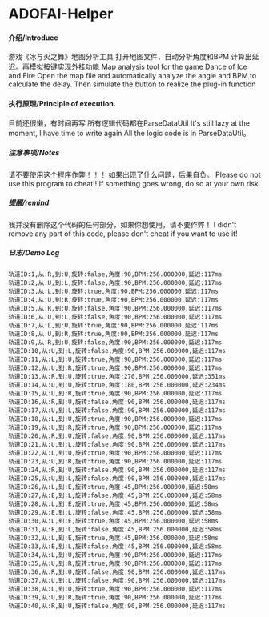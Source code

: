 # ADOFAI-Helper

#### 介绍/Introduce
游戏《冰与火之舞》地图分析工具
打开地图文件，自动分析角度和BPM 计算出延迟。再模拟按键实现外挂功能
Map analysis tool for the game Dance of Ice and Fire
Open the map file and automatically analyze the angle and BPM to calculate the delay. Then simulate the button to realize the plug-in function

#### 执行原理/Principle of execution.
目前还很懒，有时间再写
所有逻辑代码都在ParseDataUtil
It's still lazy at the moment, I have time to write again
All the logic code is in ParseDataUtil。

##### 注意事项/Notes
请不要使用这个程序作弊！！！
如果出现了什么问题，后果自负。
Please do not use this program to cheat!!
If something goes wrong, do so at your own risk.

##### 提醒/remind
我并没有删除这个代码的任何部分，如果你想使用，请不要作弊！
I didn't remove any part of this code, please don't cheat if you want to use it!

##### 日志/Demo Log
```
轨道ID:1,从:R,到:U,旋转:false,角度:90,BPM:256.000000,延迟:117ms
轨道ID:2,从:U,到:L,旋转:false,角度:90,BPM:256.000000,延迟:117ms
轨道ID:3,从:L,到:U,旋转:true,角度:90,BPM:256.000000,延迟:117ms
轨道ID:4,从:U,到:R,旋转:true,角度:90,BPM:256.000000,延迟:117ms
轨道ID:5,从:R,到:U,旋转:false,角度:90,BPM:256.000000,延迟:117ms
轨道ID:6,从:U,到:L,旋转:false,角度:90,BPM:256.000000,延迟:117ms
轨道ID:7,从:L,到:U,旋转:true,角度:90,BPM:256.000000,延迟:117ms
轨道ID:8,从:U,到:R,旋转:true,角度:90,BPM:256.000000,延迟:117ms
轨道ID:9,从:R,到:U,旋转:false,角度:90,BPM:256.000000,延迟:117ms
轨道ID:10,从:U,到:L,旋转:false,角度:90,BPM:256.000000,延迟:117ms
轨道ID:11,从:L,到:U,旋转:true,角度:90,BPM:256.000000,延迟:117ms
轨道ID:12,从:U,到:R,旋转:true,角度:90,BPM:256.000000,延迟:117ms
轨道ID:13,从:R,到:U,旋转:true,角度:270,BPM:256.000000,延迟:351ms
轨道ID:14,从:U,到:U,旋转:true,角度:180,BPM:256.000000,延迟:234ms
轨道ID:15,从:U,到:R,旋转:true,角度:90,BPM:256.000000,延迟:117ms
轨道ID:16,从:R,到:U,旋转:false,角度:90,BPM:256.000000,延迟:117ms
轨道ID:17,从:U,到:L,旋转:false,角度:90,BPM:256.000000,延迟:117ms
轨道ID:18,从:L,到:U,旋转:true,角度:90,BPM:256.000000,延迟:117ms
轨道ID:19,从:U,到:R,旋转:true,角度:90,BPM:256.000000,延迟:117ms
轨道ID:20,从:R,到:U,旋转:false,角度:90,BPM:256.000000,延迟:117ms
轨道ID:21,从:U,到:L,旋转:false,角度:90,BPM:256.000000,延迟:117ms
轨道ID:22,从:L,到:U,旋转:true,角度:90,BPM:256.000000,延迟:117ms
轨道ID:23,从:U,到:R,旋转:true,角度:90,BPM:256.000000,延迟:117ms
轨道ID:24,从:R,到:U,旋转:false,角度:90,BPM:256.000000,延迟:117ms
轨道ID:25,从:U,到:L,旋转:false,角度:90,BPM:256.000000,延迟:117ms
轨道ID:26,从:L,到:E,旋转:true,角度:45,BPM:256.000000,延迟:58ms
轨道ID:27,从:E,到:L,旋转:false,角度:45,BPM:256.000000,延迟:58ms
轨道ID:28,从:L,到:E,旋转:true,角度:45,BPM:256.000000,延迟:58ms
轨道ID:29,从:E,到:L,旋转:false,角度:45,BPM:256.000000,延迟:58ms
轨道ID:30,从:L,到:E,旋转:true,角度:45,BPM:256.000000,延迟:58ms
轨道ID:31,从:E,到:L,旋转:false,角度:45,BPM:256.000000,延迟:58ms
轨道ID:32,从:L,到:E,旋转:true,角度:45,BPM:256.000000,延迟:58ms
轨道ID:33,从:E,到:L,旋转:false,角度:45,BPM:256.000000,延迟:58ms
轨道ID:34,从:L,到:U,旋转:true,角度:90,BPM:256.000000,延迟:117ms
轨道ID:35,从:U,到:R,旋转:true,角度:90,BPM:256.000000,延迟:117ms
轨道ID:36,从:R,到:U,旋转:false,角度:90,BPM:256.000000,延迟:117ms
轨道ID:37,从:U,到:L,旋转:false,角度:90,BPM:256.000000,延迟:117ms
轨道ID:38,从:L,到:U,旋转:true,角度:90,BPM:256.000000,延迟:117ms
轨道ID:39,从:U,到:R,旋转:true,角度:90,BPM:256.000000,延迟:117ms
轨道ID:40,从:R,到:U,旋转:false,角度:90,BPM:256.000000,延迟:117ms
```
